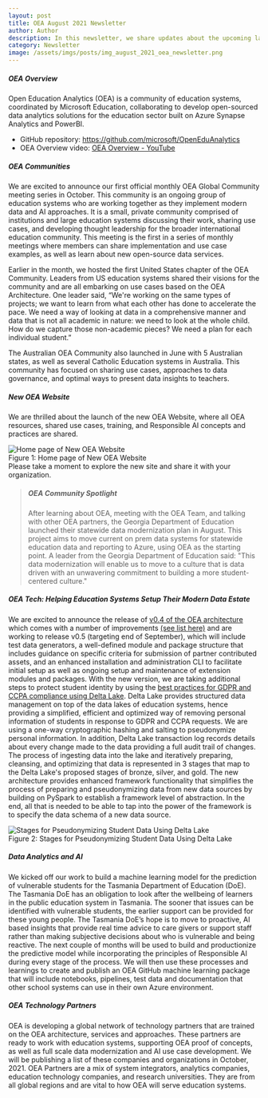 ```yaml
---
layout: post
title: OEA August 2021 Newsletter
author: Author
description: In this newsletter, we share updates about the upcoming launch of the Global OEA Community, new OEA website and others.
category: Newsletter
image: /assets/imgs/posts/img_august_2021_oea_newsletter.png
---
```


##### OEA Overview

Open Education Analytics (OEA) is a community of education systems, coordinated by Microsoft Education, collaborating to develop open-sourced data analytics solutions for the education sector built on Azure Synapse Analytics and PowerBI.

- GitHub repository: <a href="https://github.com/microsoft/OpenEduAnalytics" target="_blank">https://github.com/microsoft/OpenEduAnalytics</a>
- OEA Overview video: <a href="https://www.youtube.com/watch?v=efNYbS4sC4g" target="_blank">OEA Overview - YouTube</a>


##### OEA Communities

We are excited to announce our first official monthly OEA Global Community meeting series in October.  This community is an ongoing group of education systems who are working together as they implement modern data and AI approaches.  It is a small, private community comprised of institutions and large education systems discussing their work, sharing use cases, and developing thought leadership for the broader international education community. This meeting is the first in a series of monthly meetings where members can share implementation and use case examples, as well as learn about new open-source data services.   

Earlier in the month, we hosted the first United States chapter of the OEA Community. Leaders from US education systems shared their visions for the community and are all embarking on use cases based on the OEA Architecture. One leader said, “We're working on the same types of projects; we want to learn from what each other has done to accelerate the pace. We need a way of looking at data in a comprehensive manner and data that is not all academic in nature: we need to look at the whole child. How do we capture those non-academic pieces? We need a plan for each individual student.” 

The Australian OEA Community also launched in June with 5 Australian states, as well as several Catholic Education systems in Australia. This community has focused on sharing use cases, approaches to data governance, and optimal ways to present data insights to teachers. 

##### New OEA Website
We are thrilled about the launch of the new OEA Website, where all OEA resources, shared use cases, training, and Responsible AI concepts and practices are shared. 
<div class="container-wrapper text-center">
   <img src="{{ site.baseurl }}/assets/imgs/img_new_oea-website.png" class="img-fluid w-100" alt="Home page of New OEA Website" />
   <figcaption class="mt-2">Figure 1: Home page of New OEA Website</figcaption>
</div>
Please take a moment to explore the new site and share it with your organization.


>
> ##### OEA Community Spotlight
>
> After learning about OEA, meeting with the OEA Team, and talking with other OEA partners, the Georgia Department of Education launched their statewide data modernization plan in August. This project aims to move current on prem data systems for statewide education data and reporting to Azure, using OEA as the starting point. 
> A leader from the Georgia Department of Education  said: "This data modernization will enable us to move to a culture that is data driven with an unwavering commitment to building a more student-centered culture."


##### OEA Tech: Helping Education Systems Setup Their Modern Data Estate

We are excited to announce the release of [v0.4 of the OEA architecture](https://github.com/microsoft/OpenEduAnalytics/releases/tag/v0.4) which comes with a number of improvements [(see list here)](https://github.com/microsoft/OpenEduAnalytics/releases/tag/v0.4) and are working to release v0.5 (targeting end of September), which will include test data generators, a well-defined module and package structure that includes guidance on specific criteria for submission of partner contributed assets, and an enhanced installation and administration CLI to facilitate initial setup as well as ongoing setup and maintenance of extension modules and packages. 
With the new version, we are taking additional steps to protect student identity by using the [best practices for GDPR and CCPA compliance using Delta Lake](https://docs.microsoft.com/en-us/azure/databricks/security/privacy/gdpr-delta). Delta Lake provides structured data management on top of the data lakes of education systems, hence providing a simplified, efficient and optimized way of removing personal information of students in response to GDPR and CCPA requests. We are using a one-way cryptographic hashing and salting to pseudonymize personal information. In addition, Delta Lake transaction log records details about every change made to the data providing a full audit trail of changes. The process of ingesting data into the lake and iteratively preparing, cleansing, and optimizing that data is represented in 3 stages that map to the Delta Lake's proposed stages of bronze, silver, and gold. 
The new architecture provides enhanced framework functionality that simplifies the process of preparing and pseudonymizing data from new data sources by building on PySpark to establish a framework level of abstraction. In the end, all that is needed to be able to tap into the power of the framework is to specify the data schema of a new data source. 

<div class="container-wrapper text-center">
   <img src="{{ site.baseurl }}/assets/imgs/img_pseudonymization.png" class="img-fluid w-100" alt="Stages for Pseudonymizing Student Data Using Delta Lake" />
   <figcaption class="mt-2">Figure 2: Stages for Pseudonymizing Student Data Using Delta Lake</figcaption>
</div>

##### Data Analytics and AI
We kicked off our work to build a machine learning model for the prediction of vulnerable students for the Tasmania Department of Education (DoE). The Tasmania DoE has an obligation to look after the wellbeing of learners in the public education system in Tasmania. The sooner that issues can be identified with vulnerable students, the earlier support can be provided for these young people. The Tasmania DoE’s hope is to move to proactive, AI based insights that provide real time advice to care givers or support staff rather than making subjective decisions about who is vulnerable and being reactive.
The next couple of months will be used to build and productionize the predictive model while incorporating the principles of Responsible AI during every stage of the process. We will then use these processes and learnings to create and publish an OEA GitHub machine learning package that will include notebooks, pipelines, test data and documentation that other school systems can use in their own Azure environment. 

##### OEA Technology Partners
OEA is developing a global network of technology partners that are trained on the OEA architecture, services and approaches. These partners are ready to work with education systems, supporting OEA proof of concepts, as well as full scale data modernization and AI use case development. We will be publishing a list of these companies and organizations in October, 2021. 
OEA Partners are a mix of system integrators, analytics companies, education technology companies, and research universities.  They are from all global regions and are vital to how OEA will serve education systems. 

